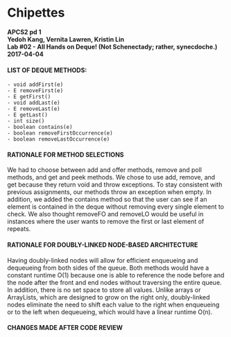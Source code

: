 # Chipettes
**APCS2 pd 1**       
**Yedoh Kang, Vernita Lawren, Kristin Lin**      
**Lab #02 - All Hands on Deque! (Not Schenectady; rather, synecdoche.)**     
**2017-04-04**      

#### LIST OF DEQUE METHODS: 
    - void addFirst(e)
    - E removeFirst(e)
    - E getFirst()
    - void addLast(e)
    - E removeLast(e)
    - E getLast()
    - int size()
    - boolean contains(e)
    - boolean removeFirstOccurrence(e)
    - boolean removeLastOccurrence(e)

#### RATIONALE FOR METHOD SELECTIONS

We had to choose between add and offer methods, remove and poll methods, and get and peek methods. We chose to use add, remove, and get because they return void and throw exceptions. To stay consistent with previous assignments, our methods throw an exception when empty. In addition, we added the contains method so that the user can see if an element is contained in the deque without removing every single element to check. We also thought removeFO and removeLO would be useful in instances where the user wants to remove the first or last element of repeats. 

#### RATIONALE FOR DOUBLY-LINKED NODE-BASED ARCHITECTURE

Having doubly-linked nodes will allow for efficient enqueueing and dequeueing from both sides of the queue. Both methods would have a constant runtime O(1) because one is able to reference the node before and the node after the front and end nodes without traversing the entire queue. In addition, there is no set space to store all values. Unlike arrays or ArrayLists, which are designed to grow on the right only, doubly-linked nodes eliminate the need to shift each value to the right when enqueueing or to the left when dequeueing, which would have a linear runtime O(n).  

#### CHANGES MADE AFTER CODE REVIEW

